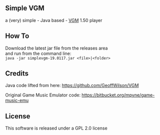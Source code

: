 Simple VGM
----------
a (very) simple - Java based - [VGM][1] 1.50 player
 

How To
-----
Download the latest jar file from the releases area  
and run from the command line:  
`java -jar simplevgm-19.0117.jar <file>|<folder>`

Credits
-------
Java code lifted from here:
https://github.com/GeoffWilson/VGM

Original Game Music Emulator code:
https://bitbucket.org/mpyne/game-music-emu

License
-------

This software is released under a GPL 2.0 license

[1]: https://en.wikipedia.org/wiki/Video_game_music
